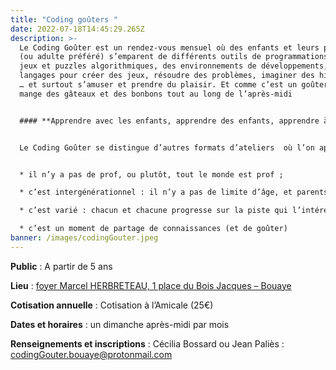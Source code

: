 ```yaml
---
title: "Coding goûters "
date: 2022-07-18T14:45:29.265Z
description: >-
  Le Coding Goûter est un rendez-vous mensuel où des enfants et leurs parents
  (ou adulte préféré) s’emparent de différents outils de programmations, des
  jeux et puzzles algorithmiques, des environnements de développements, des
  langages pour créer des jeux, résoudre des problèmes, imaginer des histoires,
  … et surtout s’amuser et prendre du plaisir. Et comme c’est un goûter, on y
  mange des gâteaux et des bonbons tout au long de l’après-midi


  #### **Apprendre avec les enfants, apprendre des enfants, apprendre à faire apprendre les enfants**


  Le Coding Goûter se distingue d’autres formats d’ateliers  où l’on apprend à programmer de bien des manières :


  * il n’y a pas de prof, ou plutôt, tout le monde est prof ;

  * c’est intergénérationnel : il n’y a pas de limite d’âge, et parents et grands-parents, apprennent tout autant que les enfants ;

  * c’est varié : chacun et chacune progresse sur la piste qui l’intéresse, à son rythme.

  * c’est un moment de partage de connaissances (et de goûter)
banner: /images/codingGouter.jpeg
---
```

**Public** : A partir de 5 ans

**Lieu** : [foyer Marcel HERBRETEAU, 1 place du Bois Jacques – Bouaye](https://goo.gl/maps/V8JdRcCv72L2)

**Cotisation annuelle** : Cotisation à l’Amicale (25€)

**Dates et horaires** : un dimanche après-midi par mois

**Renseignements et inscriptions** : Cécilia Bossard ou Jean Paliès : [codingGouter.bouaye@protonmail.com](mailto:codingGouter.bouaye@protonmail.com)